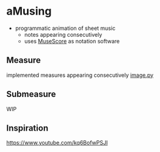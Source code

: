 # aMusing
- programmatic animation of sheet music
  - notes appearing consecutively
  - uses [MuseScore](https://musescore.org/) as notation software

## Measure
implemented measures appearing consecutively
[image.py](https://github.com/leftgoes/aMusing/blob/main/image.py)

## Submeasure
WIP

## Inspiration
https://www.youtube.com/kq6BofwPSJI
